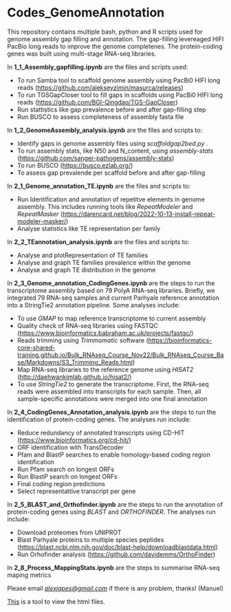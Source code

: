 # Codes_GenomeAnnotation
This repository contains multiple bash, python and R scripts used for genome assembly gap filling and annotation. The gap-filling levereaged HIFI PacBio long reads to improve the genome completenes. The protein-coding genes was built using multi-stage RNA-seq libraries.

In **1_1_Assembly_gapfilling.ipynb** are the files and scripts used:

- To run Samba tool to scaffold genome assembly using PacBi0 HIFI long reads (https://github.com/alekseyzimin/masurca/releases)
- To run TGSGapCloser tool to fill gaps in scaffolds using PacBi0 HIFI long reads (https://github.com/BGI-Qingdao/TGS-GapCloser)
- Run stattistics like gap prevalence before and after gap-filling  step
- Run BUSCO to assess completeness of assembly fasta file

In **1_2_GenomeAssembly_analysis.ipynb** are the files and scripts to:
- Identify gaps in genome assembly files using *scaffoldgap2bed.py* .
- To run assembly stats, like N50 and N_content, using *assembly-stats* (https://github.com/sanger-pathogens/assembly-stats)
- To run BUSCO (https://busco.ezlab.org/)
- To assess gap prevalende per scaffold  before and after gap-filling

In **2_1_Genome_annotation_TE.ipynb** are the files and scripts to:
- Run Identification and annotation of repetitve elements in genome assembly. This includes running tools like *RepeatModeler* and *RepeatMasker* (https://darencard.net/blog/2022-10-13-install-repeat-modeler-masker/)
- Analyse statistics like TE representation per family

In **2_2_TEannotation_analysis.ipynb** are the files and scripts to:
- Analyse and plotRepresentation of TE families
- Analyse and graph TE families prevalence within the genome
- Analyse and graph TE distribution in the genome

In **2_3_Genome_annotation_CodingGenes.ipynb** are the steps to run the transcriptome assembly based on 79 PolyA RNA-seq libraries. Briefly, we integrated 79 RNA-seq samples and current Parhyale reference annotation into a StringTie2 annotation pipeline. Some analyses include:
- To use *GMAP* to map reference transcriptome to current assembly
- Quality check of RNA-seq libraries using FASTQC (https://www.bioinformatics.babraham.ac.uk/projects/fastqc/)
- Reads trimming using *Trimmomatic* software (https://bioinformatics-core-shared-training.github.io/Bulk_RNAseq_Course_Nov22/Bulk_RNAseq_Course_Base/Markdowns/S3_Trimming_Reads.html)
- Map RNA-seq libraries to the reference genome using *HISAT2* (http://daehwankimlab.github.io/hisat2/)
- To use *StringTie2* to generate the transcriptome. First, the RNA-seq reads were assembled into transcripts for each sample. Then, all sample-specific annotations were merged into one final annotation

In **2_4_CodingGenes_Annotation_analysis.ipynb** are the steps to run the identification of protein-coding genes. The analyses run include:
- Reduce redundancy of annotated transcripts using CD-HIT (https://www.bioinformatics.org/cd-hit/)
- ORF identification with TransDecoder
- Pfam and BlastP searches to enable homology-based coding region identification
-   Run Pfam search on longest ORFs
-   Run BlastP search on longest ORFs
- Final coding region predictions
- Select representattive transcript per gene

In **2_5_BLAST_and_Orthofinder.ipynb** are the steps to run the annotation of protein-coding genes using *BLAST* and *ORTHOFINDER*. The analyses run include:
- Download proteomes from UNIPROT
- Blast Parhyale proteins to multiple species peptides (https://blast.ncbi.nlm.nih.gov/doc/blast-help/downloadblastdata.html)
- Run Orhofinder analysis (https://github.com/davidemms/OrthoFinder)

In **2_8_Process_MappingStats.ipynb** are the steps to summarise RNA-seq maping metrics
  
Please email *alexjapes@gmail.com* if there is any problem, thanks! (Manuel)

[This](https://htmlpreview.github.io/) is a tool to view the html files. 
